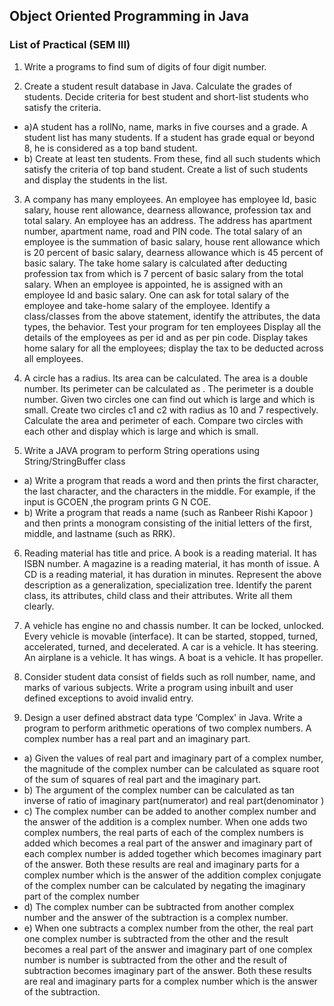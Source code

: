 ## Object Oriented Programming in Java
### List of Practical (SEM III)
1) Write a programs to find sum of digits of four digit number.

2) Create a student result database in Java. Calculate the grades of students. Decide criteria
for best student and short-list students who satisfy the criteria.
- a)A student has a rollNo, name, marks in five courses and a grade. A student list
has many students. If a student has grade equal or beyond 8, he is considered as
a top band student.
- b) Create at least ten students. From these, find all such students which satisfy the
criteria of top band student. Create a list of such students and display the
students in the list.

3) A company has many employees. An employee has employee Id, basic salary, house rent
allowance, dearness allowance, profession tax and total salary. An employee has an address. The address has apartment number, apartment name, road and PIN code. The total salary of an employee is the summation of basic salary, house rent allowance which is 20 percent of basic salary, dearness allowance which is 45 percent of basic salary. The take home salary is calculated after deducting profession tax from which is 7
percent of basic salary from the total salary. When an employee is appointed, he is assigned with an employee Id and basic salary. One can ask for total salary of the employee and take-home salary of the employee. Identify a class/classes from the above statement, identify the attributes, the data types, the behavior. Test your program for ten employees
Display all the details of the employees as per id and as per pin code. Display takes home salary for all the employees; display the tax to be deducted across
all employees.

4) A circle has a radius. Its area can be calculated. The area is a double number. Its perimeter
can be calculated as . The perimeter is a double number. Given two circles one can
find out which is large and which is small. Create two circles c1 and c2 with radius as 10 and 7 respectively. Calculate the area
and perimeter of each. Compare two circles with each other and display which is
large and which is small.

5) Write a JAVA program to perform String operations using String/StringBuffer class
- a) Write a program that reads a word and then prints the first character, the last
character, and the characters in the middle. For example, if the input is GCOEN ,the
program prints G N COE.
- b) Write a program that reads a name (such as Ranbeer Rishi Kapoor ) and then prints a
monogram consisting of the initial letters of the first, middle, and lastname (such as
RRK).

6) Reading material has title and price. A book is a reading material. It has ISBN number. A magazine
is a reading material, it has month of issue. A CD is a reading material, it has duration in minutes. Represent the above description as a generalization, specialization tree. Identify the parent class, its attributes, child class and their attributes. Write all them clearly.

7) A vehicle has engine no and chassis number. It can be locked, unlocked. Every vehicle is movable
(interface). It can be started, stopped, turned, accelerated, turned, and decelerated. A car is a
vehicle. It has steering. An airplane is a vehicle. It has wings. A boat is a vehicle. It has propeller.

8) Consider student data consist of fields such as roll number, name, and marks of various
subjects. Write a program using inbuilt and user defined exceptions to avoid invalid entry.

9) Design a user defined abstract data type ‘Complex' in Java. Write a program to perform
arithmetic operations of two complex numbers. A complex number has a real part and an imaginary part.
- a) Given the values of real part and imaginary part of a complex number, the
magnitude of the complex number can be calculated as square root of the
sum of squares of real part and the imaginary part.
- b) The argument of the complex number can be calculated as tan inverse of
ratio of imaginary part(numerator) and real part(denominator )
- c) The complex number can be added to another complex number and the
answer of the addition is a complex number. When one adds two complex
numbers, the real parts of each of the complex numbers is added which
becomes a real part of the answer and imaginary part of each complex
number is added together which becomes imaginary part of the answer. Both
these results are real and imaginary parts for a complex number which is the
answer of the addition complex conjugate of the complex number can be
calculated by negating the imaginary part of the complex number
- d) The complex number can be subtracted from another complex number and
the answer of the subtraction is a complex number.
- e) When one subtracts a complex number from the other, the real part one
complex number is subtracted from the other and the result becomes a real
part of the answer and imaginary part of one complex number is number is
subtracted from the other and the result of subtraction becomes imaginary
part of the answer. Both these results are real and imaginary parts for a
complex number which is the answer of the subtraction.
